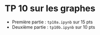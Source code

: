 # TP 10 sur les graphes

- Première partie : `tp10a.ipynb` sur 15 pts
- Deuxième partie : `tp10b.ipynb` sur 10 pts

